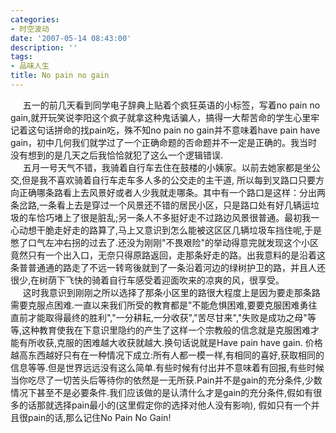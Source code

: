 ```yaml
---
categories:
- 时空波动
date: '2007-05-14 08:43:00'
description: ''
tags:
- 品味人生
title: No pain no gain
---
```

     五一的前几天看到同学电子辞典上贴着个疯狂英语的小标签，写着no pain no gain,就开玩笑说李阳这个疯子就拿这种鬼话骗人，搞得一大帮苦命的学生心里牢记着这句话拼命的找pain吃，殊不知no pain no gain并不意味着have pain have gain，初中几何我们就学过了一个正确命题的否命题并不一定是正确的。我当时没有想到的是几天之后我恰恰就犯了这么一个逻辑错误.  
     五月一号天气不错，我骑着自行车去住在鼓楼的小姨家。以前去她家都是坐公交,但是我不喜欢骑着自行车走车多人多的公交走的主干道, 所以每到叉路口只要方向正确哪条路看上去风景好或者人少我就走哪条。其中有一个路口是这样：分出两条岔路,一条看上去是穿过一个风景还不错的居民小区，只是路口处有好几辆运垃圾的车恰巧堵上了很是脏乱;另一条人不多挺好走不过路边风景很普通。最初我一心动想干脆走好走的路算了,马上又意识到怎么能被这区区几辆垃圾车挡住呢,于是憋了口气左冲右拐的过去了.还没为刚刚"不畏艰险"的举动得意完就发现这个小区竟然只有一个出入口，无奈只得原路返回，走那条好走的路。出我意料的是沿着这条普普通通的路走了不远一转弯後就到了一条沿着河边的绿树护卫的路，并且人还很少,在树荫下飞快的骑着自行车感受着迎面吹来的凉爽的风，很享受。  
     这时我意识到刚刚之所以选择了那条小区里的路很大程度上是因为要走那条路需要克服点困难.一直以来我们所受的教育都是"不能危惧困难,要要克服困难勇往直前才能取得最终的胜利","一分耕耘,一分收获","苦尽甘来","失败是成功之母"等等,这种教育使我在下意识里隐约的产生了这样一个宗教般的信念就是克服困难才能有所收获,克服的困难越大收获就越大.换句话说就是Have pain have gain. 价格越高东西越好只有在一种情况下成立:所有人都一模一样,有相同的喜好,获取相同的信息等等.但是世界远远没有这么简单.有些时候有付出并不意味着有回报,有些时候当你吃尽了一切苦头后等待你的依然是一无所获.Pain并不是gain的充分条件,少数情况下甚至不是必要条件.我们应该做的是认清什么才是gain的充分条件,假如有很多的话那就选择pain最小的(这里假定你的选择对他人没有影响), 假如只有一个并且很pain的话,那么记住No Pain No Gain!  


